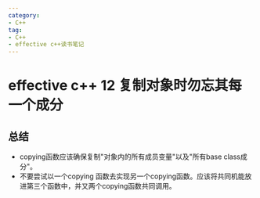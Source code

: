 ```yaml
---
category: 
- C++
tag:
- C++
- effective c++读书笔记
---
```


# effective c++ 12 复制对象时勿忘其每一个成分


## 总结
- copying函数应该确保复制"对象内的所有成员变量"以及"所有base class成分"。
- 不要尝试以一个copying 函数去实现另一个copying函数。应该将共同机能放进第三个函数中，并又两个copying函数共同调用。